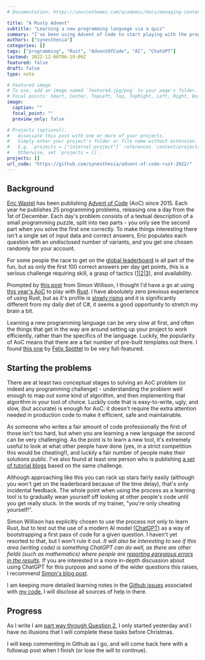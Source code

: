 ```yaml
---
# Documentation: https://sourcethemes.com/academic/docs/managing-content/

title: "A Rusty Advent"
subtitle: "Learning a new programming language via a quiz"
summary: "I've been using Advent of Code to start playing with the programming language Rust. This is what the journey looks like so far (early days)."
authors: ["synesthesia"]
categories: []
tags: ["programming", "Rust", "AdventOfCode", "AI", "ChatGPT"]
lastmod: 2022-12-06T06:19:09Z
featured: false
draft: false
type: note

# Featured image
# To use, add an image named `featured.jpg/png` to your page's folder.
# Focal points: Smart, Center, TopLeft, Top, TopRight, Left, Right, BottomLeft, Bottom, BottomRight.
image:
  caption: ""
  focal_point: ""
  preview_only: false

# Projects (optional).
#   Associate this post with one or more of your projects.
#   Simply enter your project's folder or file name without extension.
#   E.g. `projects = ["internal-project"]` references `content/project/deep-learning/index.md`.
#   Otherwise, set `projects = []`.
projects: []
url_code: "https://github.com/synesthesia/advent-of-code-rust-2022/"
---
```

## Background

[Eric Wastel](http://was.tl/) has been publishing [Advent of Code](s://adventofcode.com/) (AoC) since 2015. Each year he publishes 25 programming problems, releasing one a day from the 1st of December. Each day's problem consists of a textual description of a small programming puzzle, split into two parts - you only see the second part when you solve the first one correctly. To make things interesting there isn't a single set of input data and correct answers, Eric populates each question with an undisclosed number of variants, and you get one chosen randomly for your account.

For some people the race to get on the [global leaderboard](https://adventofcode.com/2022/leaderboard) is all part of the fun, but as only the first 100 correct answers per day get points, this is a serious challenge requiring skill, a grasp of tactics ([1](https://kevinyap.ca/2019/12/going-fast-in-advent-of-code/)|[2](https://gist.github.com/mcpower/87427528b9ba5cac6f0c679370789661)|[3](https://blog.vero.site/post/advent-leaderboard)), and availability.

Prompted by [this post](https://fedi.simonwillison.net/@simon/109440161155706170) from Simon Willison, I thought I'd have a go at using [this year's AoC](https://adventofcode.com/2022/) to play with [Rust](https://www.rust-lang.org/). I have absolutely zero previous experience of using Rust, but as it's profile is [slowly rising](https://www.tiobe.com/tiobe-index/) and it is significantly different from my daily diet of C#, it seems a good opportunity to stretch my brain a bit.

Learning a new programming language can be very slow at first, and often the things that get in the way are around setting up your project to work efficiently, rather than the specifics of the language. Luckily, the popularity of AoC means that there are a fair number of pre-built templates out there. I found [this one](https://github.com/fspoettel/advent-of-code-rust) by [Felix Spöttel](https://spoettel.dev/) to be very full-featured.

## Starting the problems

There are at least two conceptual stages to solving an AoC problem (or indeed any programming challenge) - understanding the problem well enough to map out some kind of algorithm, and then implementing that algorithm in your tool of choice. Luckily code that is easy-to-write, ugly, and slow, (but accurate) is enough for AoC: it doesn't require the extra attention needed in production code to make it efficient, safe and maintainable. 

As someone who writes a fair amount of code professionally the first of those isn't too hard, but when you are learning a new language the second can be very challenging. As the point is to learn a new tool, it's extremely useful to look at what other people have done (yes, in a strict competition this would be cheating!), and luckily a fair number of people make their solutions public. I've also found at least one person who is publishing [a set of tutorial blogs](https://fasterthanli.me/series/advent-of-code-2022) based on the same challenge. 

Although approaching like this you can rack up stars fairly easily (although you won't get on the leaderboard because of the time delay), that's only incidental feedback. The whole point when using the process as a learning tool is to gradually wean yourself off looking at other people's code until you get really stuck. In the words of my trainer, "you're only cheating yourself!".

Simon Willison has explicitly chosen to use the process not only to learn Rust, but to test out the use of a modern AI model ([ChatGPT](https://chat.openai.com/)) as a way of bootstrapping a first pass of code for a given question. I haven't yet resorted to that, but I won't rule it out. *It will also be interesting to see if this area (writing code) is something ChatGPT can do well, as there are other fields (such as mathematics) where people are [reporting egregious errors in the results](https://mathstodon.xyz/@timhenke/109462327312838836).* If you are interested in a more in-depth discussion about using ChatGPT for this purpose and some of the wider questions this raises, I recommend [Simon's blog post](https://simonwillison.net/2022/Dec/5/rust-chatgpt-copilot/).

I am keeping more detailed learning notes in the [Github issues](https://github.com/synesthesia/advent-of-code-rust-2022/issues?q=is%3Aissue+is%3Aclosed) associated with [my code](https://github.com/synesthesia/advent-of-code-rust-2022/), I will disclose all sources of help in there.

## Progress

As I write I am [part way through Question 2](https://github.com/synesthesia/advent-of-code-rust-2022/issues/2#issuecomment-1338924224), I only started yesterday and I have no illusions that I will complete these tasks before Christmas.

I will keep commenting in Github as I go, and will come back here with a followup post when I finish (or lose the will to continue).
